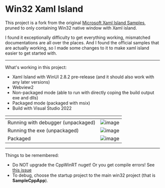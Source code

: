 # Win32 Xaml Island
This project is a fork from the original [Microsoft Xaml Island Samples](https://github.com/microsoft/Xaml-Islands-Samples), pruned to only containing Win32 native window with Xaml island.

I found it exceptionally difficulty to get everything working, mismatched documentations are all over the places. And I found the official samples that are actually working, so I made some changes to it to make xaml island easier to get started with.

--- 
What's working in this project:
- Xaml Island with WinUI 2.8.2 pre-release (and it should also work with any later versions)
- Webview2
- Non-packaged mode (able to run with directly coping the build output exe and dlls) 
- Packaged mode (packaged with msix)
- Build with Visual Studio 2022

| <!-- -->    | <!-- -->    |
|-------------|-------------|
|Running with debugger (unpackaged)| ![image](https://github.com/HO-COOH/Xaml-Islands-Samples/assets/42881734/81c8e162-1e72-4e02-9326-fe9f08a20320)|
|Running the exe (unpackaged)|![image](https://github.com/HO-COOH/Xaml-Islands-Samples/assets/42881734/7463a41a-ae40-4087-95f9-584c0bbd1046)|
|Packaged| ![image](https://github.com/HO-COOH/Xaml-Islands-Samples/assets/42881734/687ae35d-6974-42fb-9689-0622c4d621fa)|

---
Things to be remembered:
- Do NOT upgrade the CppWinRT nuget! Or you get compile errors! See [this issue](https://github.com/microsoft/cppwinrt/issues/884)
- To debug, choose the startup project to the main win32 project (that is **SampleCppApp**).
